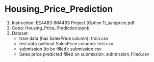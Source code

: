 # Housing_Price_Prediction

1.  Instruction: EE4483-IM4483 Project (Option 1)_saleprice.pdf
2.  Code: Housing_Price_Prediction.ipynb
3.  Dataset:
    - train data (has SalesPrice column): train.csv
    - test data (without SalesPrice column): test.csv
    - submission (to be filled): submission.csv
    - Sales price predicted filled on submission: submission_filled.csv
